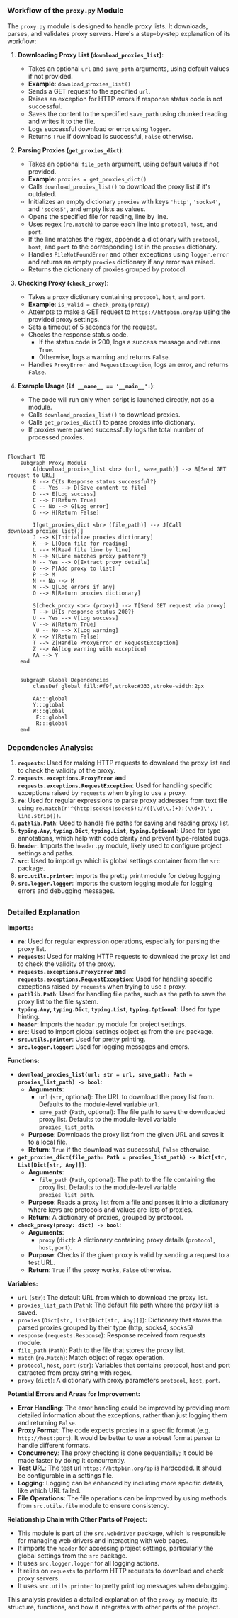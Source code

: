 ## <algorithm>

### Workflow of the `proxy.py` Module

The `proxy.py` module is designed to handle proxy lists. It downloads, parses, and validates proxy servers. Here's a step-by-step explanation of its workflow:

1.  **Downloading Proxy List (`download_proxies_list`)**:
    *   Takes an optional `url` and `save_path` arguments, using default values if not provided.
    *   **Example**: `download_proxies_list()`
    *   Sends a GET request to the specified `url`.
    *   Raises an exception for HTTP errors if response status code is not successful.
    *   Saves the content to the specified `save_path` using chunked reading and writes it to the file.
    *   Logs successful download or error using `logger`.
    *   Returns `True` if download is successful, `False` otherwise.

2.  **Parsing Proxies (`get_proxies_dict`)**:
    *   Takes an optional `file_path` argument, using default values if not provided.
    *    **Example**: `proxies = get_proxies_dict()`
    *   Calls `download_proxies_list()` to download the proxy list if it's outdated.
    *   Initializes an empty dictionary `proxies` with keys `'http'`, `'socks4'`, and `'socks5'`, and empty lists as values.
    *   Opens the specified file for reading, line by line.
    *   Uses regex (`re.match`) to parse each line into `protocol`, `host`, and `port`.
    *   If the line matches the regex, appends a dictionary with `protocol`, `host`, and `port` to the corresponding list in the `proxies` dictionary.
    *   Handles `FileNotFoundError` and other exceptions using `logger.error` and returns an empty `proxies` dictionary if any error was raised.
    *   Returns the dictionary of proxies grouped by protocol.

3.  **Checking Proxy (`check_proxy`)**:
    *   Takes a `proxy` dictionary containing `protocol`, `host`, and `port`.
    *    **Example**: `is_valid = check_proxy(proxy)`
    *   Attempts to make a GET request to `https://httpbin.org/ip` using the provided proxy settings.
    *   Sets a timeout of 5 seconds for the request.
    *   Checks the response status code.
        *   If the status code is 200, logs a success message and returns `True`.
        *   Otherwise, logs a warning and returns `False`.
    *   Handles `ProxyError` and `RequestException`, logs an error, and returns `False`.

4.  **Example Usage (`if __name__ == '__main__':`)**:
    *   The code will run only when script is launched directly, not as a module.
    *   Calls `download_proxies_list()` to download proxies.
    *   Calls `get_proxies_dict()` to parse proxies into dictionary.
    *    If proxies were parsed successfully logs the total number of processed proxies.

## <mermaid>

```mermaid
flowchart TD
    subgraph Proxy Module
        A[download_proxies_list <br> (url, save_path)] --> B[Send GET request to URL]
        B --> C{Is Response status successful?}
        C -- Yes --> D[Save content to file]
        D --> E[Log success]
        E --> F[Return True]
        C -- No --> G[Log error]
        G --> H[Return False]
        
        I[get_proxies_dict <br> (file_path)] --> J[Call download_proxies_list()]
        J --> K[Initialize proxies dictionary]
        K --> L[Open file for reading]
        L --> M[Read file line by line]
        M --> N{Line matches proxy pattern?}
        N -- Yes --> O[Extract proxy details]
        O --> P[Add proxy to list]
        P --> M
        N -- No --> M
        M --> Q[Log errors if any]
        Q --> R[Return proxies dictionary]
        
        S[check_proxy <br> (proxy)] --> T[Send GET request via proxy]
        T --> U{Is response status 200?}
        U -- Yes --> V[Log success]
        V --> W[Return True]
         U -- No --> X[Log warning]
        X --> Y[Return False]
        T --> Z[Handle ProxyError or RequestException]
        Z --> AA[Log warning with exception]
        AA --> Y
    end
    
    
    subgraph Global Dependencies
        classDef global fill:#f9f,stroke:#333,stroke-width:2px
        
        AA:::global
        Y:::global
        W:::global
         F:::global
         R:::global
    end

```

### Dependencies Analysis:

1.  **`requests`**: Used for making HTTP requests to download the proxy list and to check the validity of the proxy.
2.  **`requests.exceptions.ProxyError` and `requests.exceptions.RequestException`**: Used for handling specific exceptions raised by `requests` when trying to use a proxy.
3.  **`re`**: Used for regular expressions to parse proxy addresses from text file using `re.match(r'^(http|socks4|socks5)://([\\d\\.]+):(\\d+)\', line.strip())`.
4.  **`pathlib.Path`**: Used to handle file paths for saving and reading proxy list.
5.   **`typing.Any`, `typing.Dict`, `typing.List`, `typing.Optional`**: Used for type annotations, which help with code clarity and prevent type-related bugs.
6.  **`header`**: Imports the `header.py` module, likely used to configure project settings and paths.
7.  **`src`**:  Used to import `gs` which is global settings container from the `src` package.
8.  **`src.utils.printer`**: Imports the pretty print module for debug logging
9.  **`src.logger.logger`**: Imports the custom logging module for logging errors and debugging messages.

## <explanation>

### Detailed Explanation

**Imports:**

*   **`re`**: Used for regular expression operations, especially for parsing the proxy list.
*   **`requests`**: Used for making HTTP requests to download the proxy list and to check the validity of the proxy.
*   **`requests.exceptions.ProxyError` and `requests.exceptions.RequestException`**: Used for handling specific exceptions raised by `requests` when trying to use a proxy.
*   **`pathlib.Path`**: Used for handling file paths, such as the path to save the proxy list to the file system.
*   **`typing.Any`, `typing.Dict`, `typing.List`, `typing.Optional`**:  Used for type hinting.
*   **`header`**: Imports the `header.py` module for project settings.
*   **`src`**: Used to import global settings object `gs` from the `src` package.
*   **`src.utils.printer`**: Used for pretty printing.
*   **`src.logger.logger`**: Used for logging messages and errors.

**Functions:**

*   **`download_proxies_list(url: str = url, save_path: Path = proxies_list_path) -> bool`**:
    *   **Arguments**:
        *   `url` (`str`, optional):  The URL to download the proxy list from. Defaults to the module-level variable `url`.
        *   `save_path` (`Path`, optional):  The file path to save the downloaded proxy list. Defaults to the module-level variable `proxies_list_path`.
    *   **Purpose**: Downloads the proxy list from the given URL and saves it to a local file.
    *   **Return**: `True` if the download was successful, `False` otherwise.
*   **`get_proxies_dict(file_path: Path = proxies_list_path) -> Dict[str, List[Dict[str, Any]]]`**:
    *   **Arguments**:
        *   `file_path` (`Path`, optional): The path to the file containing the proxy list. Defaults to the module-level variable `proxies_list_path`.
    *   **Purpose**: Reads a proxy list from a file and parses it into a dictionary where keys are protocols and values are lists of proxies.
    *   **Return**:  A dictionary of proxies, grouped by protocol.
*   **`check_proxy(proxy: dict) -> bool`**:
    *   **Arguments**:
        *   `proxy` (`dict`):  A dictionary containing proxy details (`protocol`, `host`, `port`).
    *   **Purpose**: Checks if the given proxy is valid by sending a request to a test URL.
    *   **Return**: `True` if the proxy works, `False` otherwise.

**Variables:**

*   `url` (`str`): The default URL from which to download the proxy list.
*   `proxies_list_path` (`Path`): The default file path where the proxy list is saved.
*   `proxies` (`Dict[str, List[Dict[str, Any]]]`): Dictionary that stores the parsed proxies grouped by their type (http, socks4, socks5)
*   `response` (`requests.Response`): Response received from requests module.
*   `file_path` (`Path`): Path to the file that stores the proxy list.
*   `match` (`re.Match`): Match object of regex operation.
*    `protocol`, `host`, `port` (`str`): Variables that contains protocol, host and port extracted from proxy string with regex.
* `proxy` (`dict`):  A dictionary with proxy parameters `protocol`, `host`, `port`.

**Potential Errors and Areas for Improvement:**

*   **Error Handling**: The error handling could be improved by providing more detailed information about the exceptions, rather than just logging them and returning `False`.
*   **Proxy Format**: The code expects proxies in a specific format (e.g. `http://host:port`). It would be better to use a robust format parser to handle different formats.
*   **Concurrency**: The proxy checking is done sequentially; it could be made faster by doing it concurrently.
*   **Test URL**: The test url `https://httpbin.org/ip` is hardcoded. It should be configurable in a settings file.
*   **Logging**: Logging can be enhanced by including more specific details, like which URL failed.
*    **File Operations**: The file operations can be improved by using methods from `src.utils.file` module to ensure consistency.

**Relationship Chain with Other Parts of Project:**

*   This module is part of the `src.webdriver` package, which is responsible for managing web drivers and interacting with web pages.
*  It imports the `header` for accessing project settings, particularly the global settings from the `src` package.
*   It uses `src.logger.logger` for all logging actions.
*   It relies on `requests` to perform HTTP requests to download and check proxy servers.
*   It uses `src.utils.printer` to pretty print log messages when debugging.

This analysis provides a detailed explanation of the `proxy.py` module, its structure, functions, and how it integrates with other parts of the project.